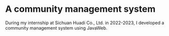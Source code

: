 # A community management system 
During my internship at Sichuan Huadi Co., Ltd. in 2022-2023, I developed a community management system using JavaWeb.
